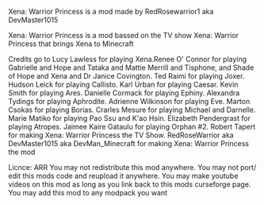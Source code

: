 Xena: Warrior Princess is a mod made by RedRosewarrior1 aka DevMaster1015
 
Xena: Warrior Princess is a mod bassed on the TV show Xena: Warrior Princess that brings Xena to Minecraft

Credits go to Lucy Lawless for playing Xena.Renee O' Connor for playing Gabrielle and Hope and Tataka and Mattie Merrill
and Tisphone, and Shade of Hope and Xena and Dr Janice Covington. Ted Raimi for playing Joxer. Hudson Leick for playing
Callisto. Karl Urban for playing Caesar. Kevin Smith for playing Ares. Danielle Cormack for playing Ephiny. Alexandra
Tydings for playing Aphrodite. Adrienne Wilkinson for playing Eve. Marton Csokas for playing Borias. Crarles Mesure
for playing Michael and Darnelle. Marie Matiko for playing Pao Ssu and K'ao Hsin. Elizabeth Pendergrast for playing
Atropes. Jaimee Kaire Gataulu for playing Orphan #2. Robert Tapert for making Xena: Warrior Princess the TV Show. 
RedRoseWarrior aka DevMaster1015 aka DevMan_Minecraft for making Xena: Warrior Princess the mod

Licnce: ARR
You may not redistribute this mod anywhere. You may not port/ edit this mods code and reupload it anywhere.
You may make youtube videos on this mod as long as you link back to this mods curseforge page. You may add this mod
to any modpack you want